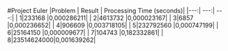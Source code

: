 #Project Euler
|Problem | Result | Processing Time (seconds)|
|---:| ---:| ---:|
| 1|233168    |0,000286211|
| 2|4613732   |0,000023167|
| 3|6857      |0,000236652|
| 4|906609    |0,003718105|
| 5|232792560 |0,000747199|
| 6|25164150  |0,000009677|
| 7|104743    |0,182332861|
| 8|23514624000|0,001639262|
